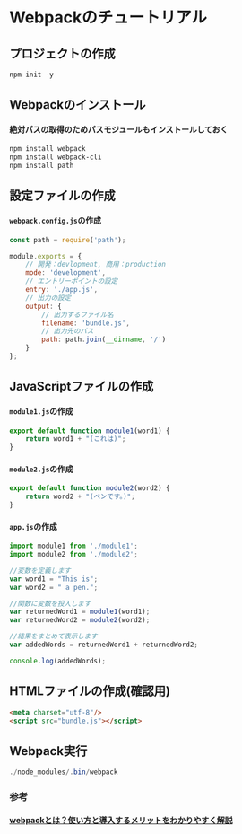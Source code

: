 # Webpackのチュートリアル
## プロジェクトの作成
```ps1
npm init -y
```
## Webpackのインストール
#### 絶対パスの取得のためパスモジュールもインストールしておく
```ps1
npm install webpack
npm install webpack-cli
npm install path
```
## 設定ファイルの作成
#### `webpack.config.js`の作成
```js
const path = require('path');

module.exports = {
    // 開発：devlopment, 商用：production
    mode: 'development',
    // エントリーポイントの設定
    entry: './app.js',
    // 出力の設定
    output: {
        // 出力するファイル名
        filename: 'bundle.js',
        // 出力先のパス
        path: path.join(__dirname, '/')
    }
};
```
## JavaScriptファイルの作成
#### `module1.js`の作成
```js
export default function module1(word1) {
    return word1 + "(これは)";
}
```
#### `module2.js`の作成
```js
export default function module2(word2) {
    return word2 + "(ペンです。)";
}
```
#### `app.js`の作成
```js
import module1 from './module1';
import module2 from './module2';

//変数を定義します
var word1 = "This is";
var word2 = " a pen.";

//関数に変数を投入します
var returnedWord1 = module1(word1);
var returnedWord2 = module2(word2);

//結果をまとめて表示します
var addedWords = returnedWord1 + returnedWord2;

console.log(addedWords);
```
## HTMLファイルの作成(確認用)
```html
<meta charset="utf-8"/>
<script src="bundle.js"></script>
```
## Webpack実行
```ps1
./node_modules/.bin/webpack
```
### 参考
#### [webpackとは？使い方と導入するメリットをわかりやすく解説](https://goworkship.com/magazine/how-to-webpack/)
